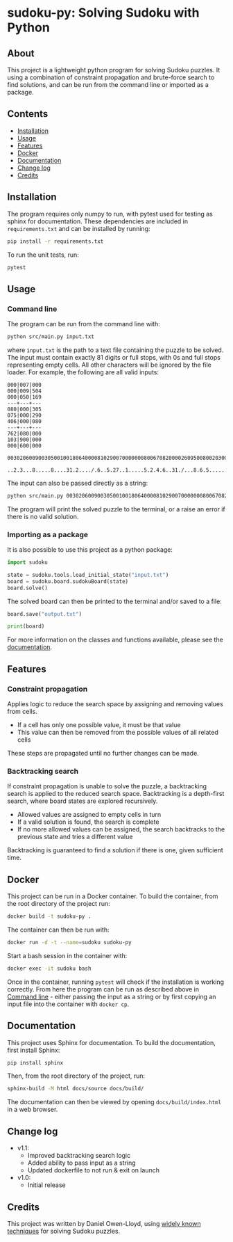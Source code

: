 # sudoku-py: Solving Sudoku with Python

## About
This project is a lightweight python program for solving Sudoku puzzles. It using a combination of constraint propagation and brute-force search to find solutions, and can be run from the command line or imported as a package.

## Contents

- [Installation](#installation)
- [Usage](#usage)
- [Features](#features)
- [Docker](#docker)
- [Documentation](#documentation)
- [Change log](#change-log)
- [Credits](#credits)

## Installation
The program requires only numpy to run, with pytest used for testing as sphinx for documentation. These dependencies are included in `requirements.txt` and can be installed by running:
```bash
pip install -r requirements.txt
```
To run the unit tests, run:
```bash
pytest
```

## Usage
### Command line
The program can be run from the command line with:
```bash
python src/main.py input.txt
```
where `input.txt` is the path to a text file containing the puzzle to be solved. The input must contain exactly 81 digits or full stops, with 0s and full stops representing empty cells. All other characters will be ignored by the file loader. For example, the following are all valid inputs:
```
000|007|000
000|009|504
000|050|169
---+---+---
080|000|305
075|000|290
406|000|080
---+---+---
762|080|000
103|900|000
000|600|000
```
```
003020600900305001001806400008102900700000008006708200002609500800203009005010300
```
```
..2.3...8.....8....31.2..../.6..5.27..1.....5.2.4.6..31./...8.6.5.......13..531.4..
```
The input can also be passed directly as a string:
```bash
python src/main.py 003020600900305001001806400008102900700000008006708200002609500800203009005010300
```

The program will print the solved puzzle to the terminal, or a raise an error if there is no valid solution.

### Importing as a package
It is also possible to use this project as a python package:
```python
import sudoku

state = sudoku.tools.load_initial_state("input.txt")
board = sudoku.board.sudokuBoard(state)
board.solve()
```
The solved board can then be printed to the terminal and/or saved to a file:
```python
board.save("output.txt")

print(board)
```
For more information on the classes and functions available, please see the [documentation](#documentation).

## Features
### Constraint propagation

Applies logic to reduce the search space by assigning and removing values from cells.
- If a cell has only one possible value, it must be that value
- This value can then be removed from the possible values of all related cells

These steps are propagated until no further changes can be made.

### Backtracking search

If constraint propagation is unable to solve the puzzle, a backtracking search is applied to the reduced search space. Backtracking is a depth-first search, where board states are explored recursively.
- Allowed values are assigned to empty cells in turn
- If a valid solution is found, the search is complete
- If no more allowed values can be assigned, the search backtracks to the previous state and tries a different value

Backtracking is guaranteed to find a solution if there is one, given sufficient time.


## Docker
This project can be run in a Docker container. To build the container, from the root directory of the project run:
```bash
docker build -t sudoku-py .
```
The container can then be run with:
```bash
docker run -d -t --name=sudoku sudoku-py
```
Start a bash session in the container with:
```bash
docker exec -it sudoku bash
```
Once in the container, running `pytest` will check if the installation is working correctly.
From here the program can be run as described above in [Command line](#command-line) - either passing the input as a string or by first copying an input file into the container with `docker cp`.


## Documentation
This project uses Sphinx for documentation. To build the documentation, first install Sphinx:
```bash
pip install sphinx
```
Then, from the root directory of the project, run:
```bash
sphinx-build -M html docs/source docs/build/
```
The documentation can then be viewed by opening `docs/build/index.html` in a web browser.

## Change log
- v1.1:
  - Improved backtracking search logic
  - Added ability to pass input as a string
  - Updated dockerfile to not run & exit on launch
- v1.0:
  - Initial release

## Credits
This project was written by Daniel Owen-Lloyd, using [widely known techniques](https://en.wikipedia.org/wiki/Sudoku_solving_algorithms) for solving Sudoku puzzles.
